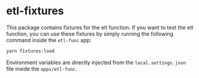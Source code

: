# etl-fixtures

This package contains fixtures for the etl function.
If you want to test the etl function, you can use these fixtures by simply
running the following command inside the `etl-func` app:

```bash
yarn fixtures:load
```

Environment variables are directly injected from the `local.settings.json` file
inside the `apps/etl-func`.
